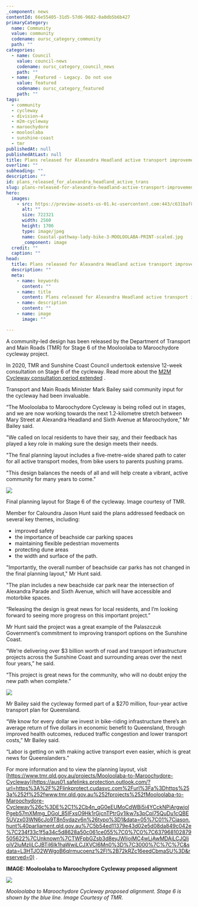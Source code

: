 ```yaml
---
_component: news
contentId: 66e55405-31d5-57d6-9682-0a0db5b6b427
primaryCategory:
  name: Community
  value: community
  codename: oursc_category_community
  path: ""
categories:
  - name: Council
    value: council-news
    codename: oursc_category_council_news
    path: ""
  - name: _Featured - Legacy. Do not use
    value: featured
    codename: oursc_category_featured
    path: ""
tags:
  - community
  - cycleway
  - division-4
  - m2m-cycleway
  - maroochydore
  - mooloolaba
  - sunshine-coast
  - tmr
publishedAt: null
publishedAtLast: null
title: Plans released for Alexandra Headland active transport improvements
overline: ""
subheading: ""
description: ""
id: plans_released_for_alexandra_headland_active_trans
slug: plans-released-for-alexandra-headland-active-transport-improvements
hero:
  images:
    - src: https://preview-assets-us-01.kc-usercontent.com:443/c631baf8-1b46-001f-580c-d0001b68b4a8/b04d865c-5859-4377-bc26-73016e21e17e/Coastal-pathway-lady-bike-3-MOOLOOLABA-PRINT-scaled.jpg
      alt: ""
      size: 722321
      width: 2560
      height: 1706
      type: image/jpeg
      name: Coastal-pathway-lady-bike-3-MOOLOOLABA-PRINT-scaled.jpg
      _component: image
  credit: ""
  caption: ""
head:
  title: Plans released for Alexandra Headland active transport improvements
  description: ""
  meta:
    - name: keywords
      content: ""
    - name: title
      content: Plans released for Alexandra Headland active transport improvements
    - name: description
      content: ""
    - name: image
      image: ""

---
```

A community-led design has been released by the Department of Transport and Main Roads (TMR) for Stage 6 of the Mooloolaba to Maroochydore cycleway project.

In 2020, TMR and Sunshine Coast Council undertook extensive 12-week consultation on Stage 6 of the cycleway. Read more about the [M2M Cycleway consultation period extended](https://www.sunshinecoast.qld.gov.au/Council/News-Centre/M2M-Cycleway-consultation-period-extended-280520)
.

Transport and Main Roads Minister Mark Bailey said community input for the cycleway had been invaluable.

“The Mooloolaba to Maroochydore Cycleway is being rolled out in stages, and we are now working towards the next 1.2-kilometre stretch between Mary Street at Alexandra Headland and Sixth Avenue at Maroochydore,” Mr Bailey said.

"We called on local residents to have their say, and their feedback has played a key role in making sure the design meets their needs.

"The final planning layout includes a five-metre-wide shared path to cater for all active transport modes, from bike users to parents pushing prams.

"This design balances the needs of all and will help create a vibrant, active community for many years to come."

![](https://preview-assets-us-01.kc-usercontent.com:443/c631baf8-1b46-001f-580c-d0001b68b4a8/a778b336-0ca7-4892-adf9-e25e87e70fe4/Mooloolaba-to-Maroochydore-Cycleway-stage-6-layout.png)

Final planning layout for Stage 6 of the cycleway. Image courtesy of TMR.

Member for Caloundra Jason Hunt said the plans addressed feedback on several key themes, including:

*   improved safety
*   the importance of beachside car parking spaces
*   maintaining flexible pedestrian movements
*   protecting dune areas
*   the width and surface of the path.

"Importantly, the overall number of beachside car parks has not changed in the final planning layout," Mr Hunt said.

"The plan includes a new beachside car park near the intersection of Alexandra Parade and Sixth Avenue, which will have accessible and motorbike spaces.

“Releasing the design is great news for local residents, and I’m looking forward to seeing more progress on this important project.”

Mr Hunt said the project was a great example of the Palaszczuk Government’s commitment to improving transport options on the Sunshine Coast.

“We’re delivering over $3 billion worth of road and transport infrastructure projects across the Sunshine Coast and surrounding areas over the next four years,” he said.

“This project is great news for the community, who will no doubt enjoy the new path when complete.”

![](https://preview-assets-us-01.kc-usercontent.com:443/c631baf8-1b46-001f-580c-d0001b68b4a8/b936e7db-5183-4dd6-ab84-0774bcb5e6e2/IMG_0109-1024x682.jpg)

Mr Bailey said the cycleway formed part of a $270 million, four-year active transport plan for Queensland.

“We know for every dollar we invest in bike-riding infrastructure there’s an average return of five dollars in economic benefit to Queensland, through improved health outcomes, reduced traffic congestion and lower transport costs,” Mr Bailey said.

“Labor is getting on with making active transport even easier, which is great news for Queenslanders.”

For more information and to view the planning layout, visit [https://www.tmr.qld.gov.au/projects/Mooloolaba-to-Maroochydore-Cycleway](https://aus01.safelinks.protection.outlook.com/?url=https%3A%2F%2Flinkprotect.cudasvc.com%2Furl%3Fa%3Dhttps%253a%252f%252fwww.tmr.qld.gov.au%252fprojects%252fMooloolaba-to-Maroochydore-Cycleway%26c%3DE%2C1%2Cb4n_qG0eEUMoCdWBi5i4YCckNPiArgwjolPgeb57mXMmg_DGol_85IFxsO9Hk1rGjcnTPtrGv1lkw7s3pCpI75QuDu1cQBE5UVzx03WN6cJo9T8n5vdazv6n%26typo%3D1&data=05%7C01%7Cjason.hunt%40parliament.qld.gov.au%7C5b54ed11379e43d02e5d08da849c042e%7C234f33c1f5a34c5d8628a50c061ce055%7C0%7C0%7C637968102879505622%7CUnknown%7CTWFpbGZsb3d8eyJWIjoiMC4wLjAwMDAiLCJQIjoiV2luMzIiLCJBTiI6Ik1haWwiLCJXVCI6Mn0%3D%7C3000%7C%7C%7C&sdata=L3HTJO2WWgoB6qlrmucoenz%2Fl%2B72kRZc16eedCbmaSU%3D&reserved=0)
.

**IMAGE: Mooloolaba to Maroochydore Cycleway proposed alignment**

![](https://preview-assets-us-01.kc-usercontent.com:443/c631baf8-1b46-001f-580c-d0001b68b4a8/0ca98794-a8a1-4fe6-83ec-e0f0720e69d0/2205_10-M2M-map-WEB_v3-922x1024.jpg)

*Mooloolaba to Maroochydore Cycleway proposed alignment. Stage 6 is shown by the blue line. Image Courtesy of TMR.*
